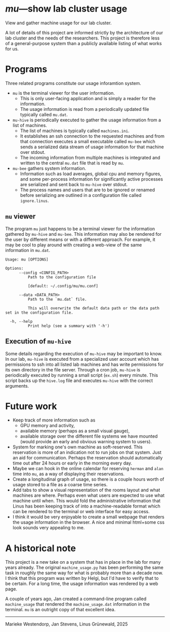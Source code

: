 # _mu_&mdash;show lab cluster usage

View and gather machine usage for our lab cluster.

A lot of details of this project are informed strictly by the architecture of
our lab cluster and the needs of the researchers. This project is therefore
less of a general-purpose system than a publicly available listing of what
works for us.

# Programs

Three related programs constitute our usage inforamtion system.

- `mu` is the terminal viewer for the user information.
    - This is only user-facing application and is simply a reader for the
      information.
    - The usage information is read from a periodically updated file typically
      called `mu.dat`.
- `mu-hive` is periodically executed to gather the usage information from a
  list of machines.
    - The list of machines is typically called `machines.ini`.
    - It establishes an ssh connection to the requested machines and from that
      connection executes a small executable called `mu-bee` which sends a
      serialized data stream of usage information for that machine over stdout.
    - The incoming information from multiple machines is integrated and written
      to the central `mu.dat` file that is read by `mu`.
- `mu-bee` gathers system information.
    - Information such as load averages, global cpu and memory figures, and
      some per-process information for significantly active processes are
      serialized and sent back to `mu-hive` over stdout.
    - The process names and users that are to be ignored or renamed before
      serializing are outlined in a configuration file called `ignore.linus`.

## `mu` viewer

The program `mu` just happens to be a terminal viewer for the information
gathered by `mu-hive` and `mu-bee`. This information may also be rendered for
the user by different means or with a different approach. For example, it may
be cool to play around with creating a web-view of the same information in
`mu.dat`.

```
Usage: mu [OPTIONS]

Options:
      --config <CONFIG_PATH>
          Path to the configuration file
          
          [default: ~/.config/mu/mu.conf]

      --data <DATA_PATH>
          Path to the `mu.dat` file.
          
          This will overwrite the default data path or the data path set in the configuration file.

  -h, --help
          Print help (see a summary with '-h')
```

## Execution of `mu-hive`

Some details regarding the execution of `mu-hive` may be important to know.
In our lab, `mu-hive` is executed from a specialized user account which has
permissions to ssh into all listed lab machines and has write permissions for
its own directory in the file server.
Through a cron job, `mu-hive` is periodically executed by running a small
script (`ex.sh`) every minute. This script backs up the `hive.log` file and
executes `mu-hive` with the correct arguments.

# Future work

- Keep track of more information such as
  - GPU memory and activity,
  - available memory (perhaps as a small visual gauge),
  - available storage over the different file systems we have mounted (would
    provide an early and obvious warning system to users).
- System for marking one's own machine as soft-reserved. This reservation is
  more of an indication not to run jobs on that system. Just an aid for
  communication. Perhaps the reservation should automatically time out after 24
  hours or early in the morning every day.
- Maybe we can hook in the online calendar for reserving `herman` and `alan`
  time into `mu`, as a way of displaying their reservations.
- Create a longitudinal graph of usage, so there is a couple hours worth of
  usage stored to a file as a coarse time series.
- Add tabs to show a visual representation of the rooms layout and what
  machines are where. Perhaps even what users are expected to use what machine
  until when. This would fold the administrative information that Linus has
  been keeping track of into a machine-readable format which can be rendered to
  the terminal or web interface for easy access.
- I think it would be very enjoyable to create a small webpage that renders the
  usage information in the browser. A nice and minimal html+some css look
  sounds very appealing to me.

# A historical note

This project is a new take on a system that has in place in the lab for many
years already. The original `machine_usage.py` has been performing the same
task in roughly the same way for what is probably more than a decade now. I
think that this program was written by Helgi, but I'd have to verify that to be
certain. For a long time, the usage information was rendered by a web page.

A couple of years ago, Jan created a command-line program called
`machine_usage` that rendered the `machine_usage.dat` information in the
terminal. `mu` is an outright copy of that excellent idea.

---

Marieke Westendorp, Jan Stevens, Linus Grünewald, 2025
